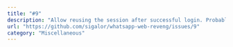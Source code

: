 ```yaml
---
title: "#9"
description: "Allow reusing the session after successful login. Probably normal cookies are best for this. See  for details."
url: "https://github.com/sigalor/whatsapp-web-reveng/issues/9"
category: "Miscellaneous"
---
```

